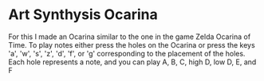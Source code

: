 # Art Synthysis Ocarina
For this I made an Ocarina similar to the one in the game Zelda Ocarina of Time. To play notes either press the holes on the Ocarina or press the keys 'a', 'w', 's', 'z', 'd', 'f', or 'g' corresponding to the placement of the holes. Each hole represents a note, and you can play A, B, C, high D, low D, E, and F
